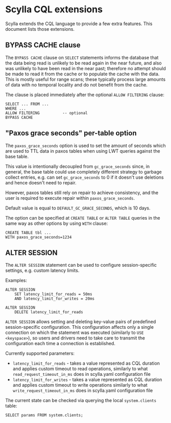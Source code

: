 # Scylla CQL extensions

Scylla extends the CQL language to provide a few extra features. This document
lists those extensions.

## BYPASS CACHE clause

The `BYPASS CACHE` clause on `SELECT` statements informs the database that the data
being read is unlikely to be read again in the near future, and also
was unlikely to have been read in the near past; therefore no attempt
should be made to read it from the cache or to populate the cache with
the data. This is mostly useful for range scans; these typically
process large amounts of data with no temporal locality and do not
benefit from the cache.

The clause is placed immediately after the optional `ALLOW FILTERING`
clause:

    SELECT ... FROM ...
    WHERE ...
    ALLOW FILTERING          -- optional
    BYPASS CACHE

## "Paxos grace seconds" per-table option

The `paxos_grace_seconds` option is used to set the amount of seconds which
are used to TTL data in paxos tables when using LWT queries against the base
table.

This value is intentionally decoupled from `gc_grace_seconds` since,
in general, the base table could use completely different strategy to garbage
collect entries, e.g. can set `gc_grace_seconds` to 0 if it doesn't use
deletions and hence doesn't need to repair.

However, paxos tables still rely on repair to achieve consistency, and
the user is required to execute repair within `paxos_grace_seconds`.

Default value is equal to `DEFAULT_GC_GRACE_SECONDS`, which is 10 days.

The option can be specified at `CREATE TABLE` or `ALTER TABLE` queries in the same
way as other options by using `WITH` clause:

    CREATE TABLE tbl ...
    WITH paxos_grace_seconds=1234

## ALTER SESSION

The `ALTER SESSION` statement can be used to configure session-specific settings,
e.g. custom latency limits.

Examples:
```cql
ALTER SESSION
	SET latency_limit_for_reads = 50ms
	AND latency_limit_for_writes = 20ms
```
```cql
ALTER SESSION
	DELETE latency_limit_for_reads
```

`ALTER SESSION` allows setting and deleting key-value pairs of predefined
session-specific configuration. This configuration affects only a single
connection on which the statement was executed (similarly to `USE <keyspace>`),
so users and drivers need to take care to transmit the configuration each time
a connection is established.

Currently supported parameters:
 * `latency_limit_for_reads` - takes a value represented as CQL duration and applies custom timeout to read operations,
    similarly to what `read_request_timeout_in_ms` does in scylla.yaml configuration file
 * `latency_limit_for_writes` - takes a value represented as CQL duration and applies custom timeout to write operations
    similarly to what `write_request_timeout_in_ms` does in scylla.yaml configuration file

The current state can be checked via querying the local `system.clients` table:
```cql
SELECT params FROM system.clients;
```

